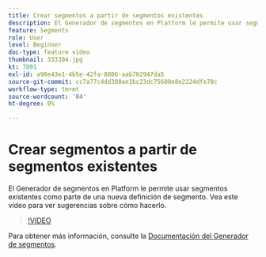 ```yaml
---
title: Crear segmentos a partir de segmentos existentes
description: El Generador de segmentos en Platform le permite usar segmentos existentes como parte de una nueva definición de segmento. Vea este vídeo para ver sugerencias sobre cómo hacerlo.
feature: Segments
role: User
level: Beginner
doc-type: feature video
thumbnail: 333304.jpg
kt: 7891
exl-id: a98e43e1-4b5e-42fa-8806-aab702947da5
source-git-commit: cc7a77c4dd380ae1bc23dc75608e8e2224dfe78c
workflow-type: tm+mt
source-wordcount: '84'
ht-degree: 0%

---
```


# Crear segmentos a partir de segmentos existentes

El Generador de segmentos en Platform le permite usar segmentos existentes como parte de una nueva definición de segmento. Vea este vídeo para ver sugerencias sobre cómo hacerlo.

>[!VIDEO](https://video.tv.adobe.com/v/333304/?quality=12&learn=on)

Para obtener más información, consulte la [Documentación del Generador de segmentos](https://experienceleague.adobe.com/docs/experience-platform/segmentation/ui/segment-builder.html).